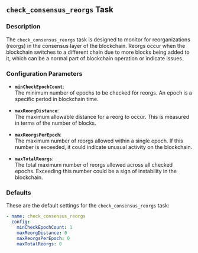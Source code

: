 ## `check_consensus_reorgs` Task

### Description
The `check_consensus_reorgs` task is designed to monitor for reorganizations (reorgs) in the consensus layer of the blockchain. Reorgs occur when the blockchain switches to a different chain due to more blocks being added to it, which can be a normal part of blockchain operation or indicate issues.

### Configuration Parameters

- **`minCheckEpochCount`**:\
  The minimum number of epochs to be checked for reorgs. An epoch is a specific period in blockchain time.

- **`maxReorgDistance`**:\
  The maximum allowable distance for a reorg to occur. This is measured in terms of the number of blocks.

- **`maxReorgsPerEpoch`**:\
  The maximum number of reorgs allowed within a single epoch. If this number is exceeded, it could indicate unusual activity on the blockchain.

- **`maxTotalReorgs`**:\
  The total maximum number of reorgs allowed across all checked epochs. Exceeding this number could be a sign of instability in the blockchain.

### Defaults

These are the default settings for the `check_consensus_reorgs` task:

```yaml
- name: check_consensus_reorgs
  config:
    minCheckEpochCount: 1
    maxReorgDistance: 0
    maxReorgsPerEpoch: 0
    maxTotalReorgs: 0
```
